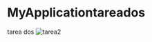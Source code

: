 # MyApplicationtareados
tarea dos
![tarea2](https://github.com/Ivonik111/MyApplicationtareados/assets/126420127/0cf50796-8b8d-42df-ae2f-a412d9de951b)
